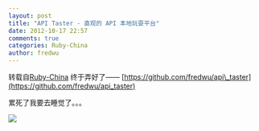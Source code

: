 ```yaml
---
layout: post
title: "API Taster - 直观的 API 本地玩耍平台"
date: 2012-10-17 22:57
comments: true
categories: Ruby-China
author: fredwu
---
```

转载自[Ruby-China](http://ruby-china.org/topics/3914)
终于弄好了——
[https://github.com/fredwu/api\_taster](https://github.com/fredwu/api_taster)

累死了我要去睡觉了。。。

![](http://l.ruby-china.org/photo/4987b3900b037d3c8d18d51f457b0634.png)
